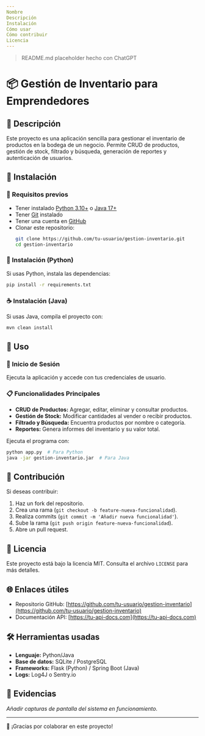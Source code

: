 ```yaml
---
Nombre
Descripción
Instalación
Cómo usar
Cómo contribuir
Licencia
---
```


> README.md placeholder hecho con ChatGPT

# 📦 Gestión de Inventario para Emprendedores

## 📄 Descripción
Este proyecto es una aplicación sencilla para gestionar el inventario de productos en la bodega de un negocio. Permite CRUD de productos, gestión de stock, filtrado y búsqueda, generación de reportes y autenticación de usuarios.

## 🚀 Instalación

### 🔧 Requisitos previos
- Tener instalado [Python 3.10+](https://www.python.org/) o [Java 17+](https://adoptopenjdk.net/)
- Tener [Git](https://git-scm.com/) instalado
- Tener una cuenta en [GitHub](https://github.com/)
- Clonar este repositorio:
  ```bash
  git clone https://github.com/tu-usuario/gestion-inventario.git
  cd gestion-inventario
  ```

### 🐍 Instalación (Python)
Si usas Python, instala las dependencias:
```bash
pip install -r requirements.txt
```

### ☕ Instalación (Java)
Si usas Java, compila el proyecto con:
```bash
mvn clean install
```

## 🎯 Uso

### 🔑 Inicio de Sesión
Ejecuta la aplicación y accede con tus credenciales de usuario.

### 📋 Funcionalidades Principales
- **CRUD de Productos:** Agregar, editar, eliminar y consultar productos.
- **Gestión de Stock:** Modificar cantidades al vender o recibir productos.
- **Filtrado y Búsqueda:** Encuentra productos por nombre o categoría.
- **Reportes:** Genera informes del inventario y su valor total.

Ejecuta el programa con:
```bash
python app.py  # Para Python
java -jar gestion-inventario.jar  # Para Java
```

## 🔗 Contribución
Si deseas contribuir:
1. Haz un fork del repositorio.
2. Crea una rama (`git checkout -b feature-nueva-funcionalidad`).
3. Realiza commits (`git commit -m 'Añadir nueva funcionalidad'`).
4. Sube la rama (`git push origin feature-nueva-funcionalidad`).
5. Abre un pull request.

## 📜 Licencia
Este proyecto está bajo la licencia MIT. Consulta el archivo `LICENSE` para más detalles.

## 🌐 Enlaces útiles
- Repositorio GitHub: [https://github.com/tu-usuario/gestion-inventario](https://github.com/tu-usuario/gestion-inventario)
- Documentación API: [https://tu-api-docs.com](https://tu-api-docs.com)

## 🛠 Herramientas usadas
- **Lenguaje:** Python/Java
- **Base de datos:** SQLite / PostgreSQL
- **Frameworks:** Flask (Python) / Spring Boot (Java)
- **Logs:** Log4J o Sentry.io

## 📸 Evidencias
_Añadir capturas de pantalla del sistema en funcionamiento._

---
🚀 ¡Gracias por colaborar en este proyecto!
